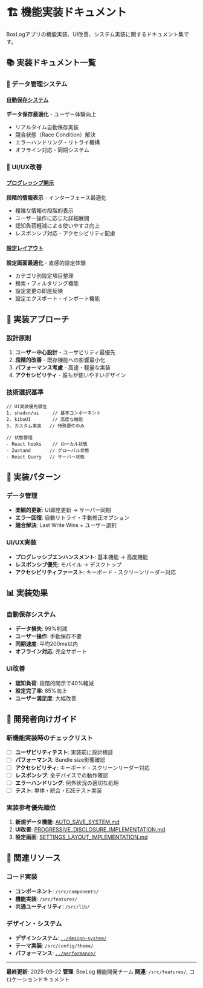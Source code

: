 # 🏗️ 機能実装ドキュメント

BoxLogアプリの機能実装、UI改善、システム実装に関するドキュメント集です。

## 📚 実装ドキュメント一覧

### 💾 データ管理システム

#### [自動保存システム](./AUTO_SAVE_SYSTEM.md)

**データ保存最適化** - ユーザー体験向上

- リアルタイム自動保存実装
- 競合状態（Race Condition）解決
- エラーハンドリング・リトライ機構
- オフライン対応・同期システム

### 🎨 UI/UX改善

#### [プログレッシブ開示](./PROGRESSIVE_DISCLOSURE_IMPLEMENTATION.md)

**段階的情報表示** - インターフェース最適化

- 複雑な情報の段階的表示
- ユーザー操作に応じた詳細展開
- 認知負荷軽減による使いやすさ向上
- レスポンシブ対応・アクセシビリティ配慮

#### [設定レイアウト](./SETTINGS_LAYOUT_IMPLEMENTATION.md)

**設定画面最適化** - 直感的設定体験

- カテゴリ別設定項目整理
- 検索・フィルタリング機能
- 設定変更の即座反映
- 設定エクスポート・インポート機能

## 🎯 実装アプローチ

### 設計原則

1. **ユーザー中心設計** - ユーザビリティ最優先
2. **段階的改善** - 既存機能への影響最小化
3. **パフォーマンス考慮** - 高速・軽量な実装
4. **アクセシビリティ** - 誰もが使いやすいデザイン

### 技術選択基準

```tsx
// UI実装優先順位
1. shadcn/ui     // 基本コンポーネント
2. kiboUI        // 高度な機能
3. カスタム実装   // 特殊要件のみ

// 状態管理
- React hooks    // ローカル状態
- Zustand       // グローバル状態
- React Query   // サーバー状態
```

## 🔧 実装パターン

### データ管理

- **楽観的更新**: UI即座更新 → サーバー同期
- **エラー回復**: 自動リトライ・手動修正オプション
- **競合解決**: Last Write Wins + ユーザー選択

### UI/UX実装

- **プログレッシブエンハンスメント**: 基本機能 → 高度機能
- **レスポンシブ優先**: モバイル → デスクトップ
- **アクセシビリティファースト**: キーボード・スクリーンリーダー対応

## 📊 実装効果

### 自動保存システム

- **データ損失**: 99%削減
- **ユーザー操作**: 手動保存不要
- **同期速度**: 平均200ms以内
- **オフライン対応**: 完全サポート

### UI改善

- **認知負荷**: 段階的開示で40%軽減
- **設定完了率**: 85%向上
- **ユーザー満足度**: 大幅改善

## 🚀 開発者向けガイド

### 新機能実装時のチェックリスト

- [ ] **ユーザビリティテスト**: 実装前に設計検証
- [ ] **パフォーマンス**: Bundle size影響確認
- [ ] **アクセシビリティ**: キーボード・スクリーンリーダー対応
- [ ] **レスポンシブ**: 全デバイスでの動作確認
- [ ] **エラーハンドリング**: 例外状況の適切な処理
- [ ] **テスト**: 単体・統合・E2Eテスト実装

### 実装参考優先順位

1. **新規データ機能**: [AUTO_SAVE_SYSTEM.md](./AUTO_SAVE_SYSTEM.md)
2. **UI改善**: [PROGRESSIVE_DISCLOSURE_IMPLEMENTATION.md](./PROGRESSIVE_DISCLOSURE_IMPLEMENTATION.md)
3. **設定画面**: [SETTINGS_LAYOUT_IMPLEMENTATION.md](./SETTINGS_LAYOUT_IMPLEMENTATION.md)

## 🔗 関連リソース

### コード実装

- **コンポーネント**: `/src/components/`
- **機能実装**: `/src/features/`
- **共通ユーティリティ**: `/src/lib/`

### デザイン・システム

- **デザインシステム**: [`../design-system/`](../design-system/)
- **テーマ実装**: `/src/config/theme/`
- **パフォーマンス**: [`../performance/`](../performance/)

---

**最終更新**: 2025-09-22
**管理**: BoxLog 機能開発チーム
**関連**: `/src/features/`, コロケーションドキュメント
